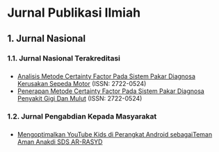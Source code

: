 # Jurnal Publikasi Ilmiah
## 1. Jurnal Nasional
### 1.1. Jurnal Nasional Terakreditasi
#####
- [Analisis Metode Certainty Factor Pada Sistem Pakar Diagnosa Kerusakan Sepeda Motor](https://journal.fkpt.org/index.php/BIT/article/view/1083) (ISSN: 2722-0524) 
- [Penerapan Metode Certainty Factor Pada Sistem Pakar Diagnosa Penyakit Gigi Dan Mulut](https://journal.fkpt.org/index.php/BIT/article/view/1102) (ISSN: 2722-0524) 
### 1.2. Jurnal Pengabdian Kepada Masyarakat
#####
- [Mengoptimalkan YouTube Kids di Perangkat Android sebagaiTeman Aman Anakdi SDS AR-RASYD](https://journal.hdgi.org/index.php/jpmg/article/view/153) 